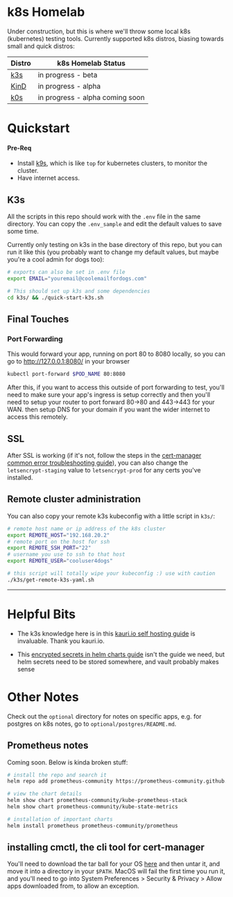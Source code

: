 # k8s Homelab

Under construction, but this is where we'll throw some local k8s (kubernetes) testing tools. Currently supported k8s distros, biasing towards small and quick distros:

|             Distro               | k8s Homelab Status              |
|----------------------------------|---------------------------------|
|[k3s](https://k3s.io/)            | in progress - beta              |
|[KinD](https://kind.sigs.k8s.io/) | in progress - alpha             |
|[k0s](https://k0sproject.io/)     | in progress - alpha coming soon |

# Quickstart

#### Pre-Req

- Install [k9s](https://k9scli.io/topics/install/), which is like `top` for kubernetes clusters, to monitor the cluster.
- Have internet access.

## K3s

All the scripts in this repo should work with the `.env` file in the same directory.
You can copy the `.env_sample` and edit the default values to save some time.

Currently only testing on k3s in the base directory of this repo, but you can run it like this (you probably want to change my default values, but maybe you're a cool admin for dogs too):

```bash
# exports can also be set in .env file
export EMAIL="youremail@coolemailfordogs.com"

# This should set up k3s and some dependencies
cd k3s/ && ./quick-start-k3s.sh
```

## Final Touches

### Port Forwarding
This would forward your app, running on port 80 to 8080 locally, so you can go to http://127.0.0.1:8080/ in your browser

```bash
kubectl port-forward $POD_NAME 80:8080
```

After this, if you want to access this outside of port forwarding to test, you'll need to make sure your app's ingress is setup correctly and then you'll need to setup your router to port forward 80->80 and 443->443 for your WAN. then setup DNS for your domain if you want the wider internet to access this remotely.

## SSL

After SSL is working (if it's not, follow the steps in the [cert-manager common error troubleshooting guide](https://cert-manager.io/docs/faq/acme/#common-errors)), you can also change the `letsencrypt-staging` value to `letsencrypt-prod` for any certs you've installed. 


## Remote cluster administration

You can also copy your remote k3s kubeconfig with a little script in `k3s/`:

```bash
# remote host name or ip address of the k8s cluster
export REMOTE_HOST="192.168.20.2"
# remote port on the host for ssh
export REMOTE_SSH_PORT="22"
# username you use to ssh to that host
export REMOTE_USER="cooluser4dogs"

# this script will totally wipe your kubeconfig :) use with caution
./k3s/get-remote-k3s-yaml.sh
```

---

# Helpful Bits
- The k3s knowledge here is in this [kauri.io self hosting guide](https://kauri.io/#collections/Build%20your%20very%20own%20self-hosting%20platform%20with%20Raspberry%20Pi%20and%20Kubernetes/%2838%29-install-and-configure-a-kubernetes-cluster-w/) is invaluable. Thank you kauri.io.

- This [encrypted secrets in helm charts guide](https://www.thorsten-hans.com/encrypted-secrets-in-helm-charts/) isn't the guide we need, but helm secrets need to be stored somewhere, and vault probably makes sense

# Other Notes

Check out the `optional` directory for notes on specific apps, e.g. for postgres on k8s notes, go to `optional/postgres/README.md`.

## Prometheus notes
Coming soon. Below is kinda broken stuff:
```bash
# install the repo and search it
helm repo add prometheus-community https://prometheus-community.github.io/helm-charts

# view the chart details
helm show chart prometheus-community/kube-prometheus-stack
helm show chart prometheus-community/kube-state-metrics

# installation of important charts
helm install prometheus prometheus-community/prometheus
```

## installing cmctl, the cli tool for cert-manager
You'll need to download the tar ball for your OS [here](https://github.com/cert-manager/cert-manager/releases) and then untar it, and move it into a directory in your `$PATH`. MacOS will fail the first time you run it, and you'll need to go into System Preferences > Security & Privacy > Allow apps downloaded from, to allow an exception.

